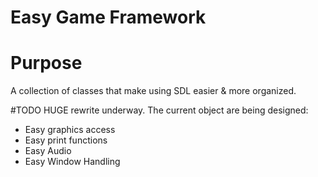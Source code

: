 Easy Game Framework
========

# Purpose
A collection of classes that make using SDL easier &amp; more organized.

#TODO
HUGE rewrite underway. The current object are being designed:
* Easy graphics access
* Easy print functions
* Easy Audio
* Easy Window Handling

